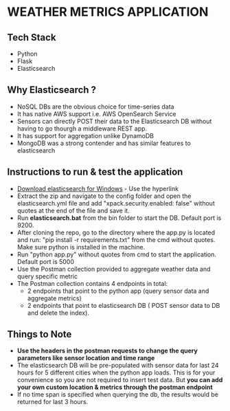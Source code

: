 # WEATHER METRICS APPLICATION
## Tech Stack




- Python
- Flask
- Elasticsearch

## Why Elasticsearch ?

- NoSQL DBs are the obvious choice for time-series data
- It has native AWS support i.e. AWS OpenSearch Service 
- Sensors can directly POST their data to the Elasticsearch DB without having to go thourgh a middleware REST app.
- It has support for aggregation unlike DynamoDB
- MongoDB was a strong contender and has similar features to elasticsearch

## Instructions to run & test the application


- [Download elasticsearch for Windows] - Use the hyperlink
- Extract the zip and navigate to the config folder and open the elasticsearch.yml file
and add "xpack.security.enabled: false" without quotes at the end of the file and save it.
- Run **elasticsearch.bat** from the bin folder to start the DB. Default port is 9200.
- After cloning the repo, go to the directory where the app.py is located and run: "pip install -r requirements.txt" from the cmd without quotes. Make sure python is installed in the machine.
-  Run "python app.py" without quotes from cmd to start the application. Default port is 5000
-  Use the Postman collection provided to aggregate weather data and query specific metric
-  The Postman collection contains 4 endpoints in total:
    -  2 endpoints that point to the python app (query sensor data and aggregate metrics) 
    -  2 endpoints that point to elasticsearch DB ( POST sensor data to DB and delete the index).

## Things to Note
- **Use the headers in the postman requests to change the query parameters like sensor location and time range**
- The elasticsearch DB will be pre-populated with sensor data for last 24 hours for 5 different cities when the python app loads. This is for your convenience so you are not required to insert test data. But **you can add your own custom location & metrics through the postman endpoint**
- If no time span is specified when querying the db, the results would be returned for last 3 hours.



[//]: # (Reference links)

   [Download elasticsearch for Windows]: <https://artifacts.elastic.co/downloads/elasticsearch/elasticsearch-8.9.0-windows-x86_64.zip>
